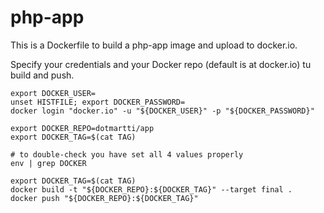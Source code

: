 # php-app
This is a Dockerfile to build a php-app image and upload to docker.io.

Specify your credentials and your Docker repo (default is at docker.io) tu build and push.

```
export DOCKER_USER=
unset HISTFILE; export DOCKER_PASSWORD=
docker login "docker.io" -u "${DOCKER_USER}" -p "${DOCKER_PASSWORD}"

export DOCKER_REPO=dotmartti/app
export DOCKER_TAG=$(cat TAG)

# to double-check you have set all 4 values properly
env | grep DOCKER

export DOCKER_TAG=$(cat TAG)
docker build -t "${DOCKER_REPO}:${DOCKER_TAG}" --target final .
docker push "${DOCKER_REPO}:${DOCKER_TAG}"
```
